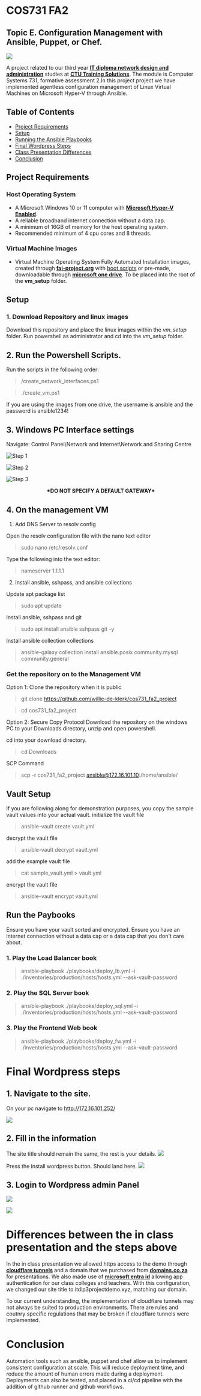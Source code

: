 # COS731 FA2
## Topic E. Configuration Management with Ansible, Puppet, or Chef. 

![](./pictures/lab_diagram.drawio.png)

A project related to our third year **[IT diploma network design and administration](https://allqs.saqa.org.za/showQualification.php?id=91927)** studies at **[CTU Training Solutions](https://ctutraining.ac.za/)**. The module is Computer Systems 731, formative assessment 2.In this project project we have implemented agentless configuration management of Linux Virtual Machines on Microsoft Hyper-V through Ansible. 


## Table of Contents

<ul>
 <li><a href="#project-requirements">Project Requirements</a></li>
 <li><a href="#setup">Setup</a></li>
 <li><a href="#run-the-paybooks">Running the Ansible Playbooks</a></li>
 <li><a href="#final-wordpress-steps">Final Wordpress Steps</a></li>
 <li><a href="#differences-between-the-in-class-presentation-and-the-steps-above">Class Presentation Differences</a></li>
 <li><a href="#conclusion">Conclusion</a></li>
</ul>

## Project Requirements
### Host Operating System
- A Microsoft Windows 10 or 11 computer with **[Microsoft Hyper-V Enabled](https://learn.microsoft.com/en-us/windows-server/virtualization/hyper-v/get-started/install-hyper-v?pivots=windows)**. 
- A reliable broadband internet connection without a data cap.
- A minimum of 16GB of memory for the host operating system.
- Recommended minimum of 4 cpu cores and 8 threads. 

### Virtual Machine Images
- Virtual Machine Operating System Fully Automated Installation images, created through **[fai-project.org](https://fai-project.org/FAIme/)** with <a href="/fai_debian_x11_image_additions/">boot scripts</a> or pre-made, downloadable through **[microsoft one drive](https://ctucareerco-my.sharepoint.com/:f:/g/personal/20230254_ctucareer_co_za/EuH9fsd9lTVAnsdlGAD8oX0BhkIOBjqHfTqUnmr0nSTSeA?e=hkIUjv)**. To be placed into the root of the **vm_setup** folder.

## Setup 
### 1. Download Repository and linux images
Download this repository and place the linux images within the *vm_setup* folder. Run powershell as administrator and cd into the *vm_setup* folder. 

## 2. Run the Powershell Scripts. 
Run the scripts in the following order:

> /create_network_interfaces.ps1

> ./create_vm.ps1

If you are using the images from one drive, the username is ansible and the password is ansible1234!

## 3. Windows PC Interface settings

Navigate: Control Panel\Network and Internet\Network and Sharing Centre

![Step 1](./pictures/project_wan_sw_1.png)

![Step 2](./pictures/project_wan_sw_2.png)

![Step 3](./pictures/project_wan_sw_3.png)

<center><b>*DO NOT SPECIFY A DEFAULT GATEWAY*</b></center>

## 4. On the management VM
1. Add DNS Server to resolv config

Open the resolv configuration file with the nano text editor
> sudo nano /etc/resolv.conf

Type the following into the text editor: 
> nameserver 1.1.1.1

2. Install ansible, sshpass, and ansible collections

Update apt package list
> sudo apt update

Install ansible, sshpass and git
> sudo apt install ansible sshpass git -y

Install ansible collection collections
> ansible-galaxy collection install ansible.posix community.mysql community.general

### Get the repository on to the Management VM

Option 1: Clone the repository when it is public
> git clone https://github.com/willie-de-klerk/cos731_fa2_project

> cd cos731_fa2_project

Option 2: Secure Copy Protocol
Download the repository on the windows PC to your Downloads directory, unzip and open powershell.

cd into your download directory. 
> cd Downloads

SCP Command
> scp -r cos731_fa2_project ansible@172.16.101.10:/home/ansible/

## Vault Setup
If you are following along for demonstration purposes, you copy the sample vault values into your actual vault. 
initialize the vault file

> ansible-vault create vault.yml

decrypt the vault file

> ansible-vault decrypt vault.yml

add the example vault file

> cat sample_vault.yml > vault.yml

encrypt the vault file

> ansible-vault encrypt vault.yml

## Run the Paybooks
Ensure you have your vault sorted and encrypted. Ensure you have an internet connection without a data cap or a data cap that you don't care about. 

### 1. Play the Load Balancer book
> ansible-playbook ./playbooks/deploy_lb.yml -i ./inventories/production/hosts/hosts.yml --ask-vault-password

### 2. Play the SQL Server book
> ansible-playbook ./playbooks/deploy_sql.yml -i ./inventories/production/hosts/hosts.yml --ask-vault-password

### 3. Play the Frontend Web book
> ansible-playbook ./playbooks/deploy_fw.yml -i ./inventories/production/hosts/hosts.yml --ask-vault-password


# Final Wordpress steps

## 1. Navigate to the site. 
On your pc navigate to http://172.16.101.252/

![](./pictures/wp_install_welcome_1.png)

## 2. Fill in the information
The site title should remain the same, the rest is your details. 
![](./pictures/wp_install_welcome_2.png)

Press the install wordpress button. Should land here. 
![](./pictures/wp_install_success.png)

## 3. Login to Wordpress admin Panel

![](./pictures/wp_login.png)

![](./pictures/wp_admin_panel.png)


# Differences between the in class presentation and the steps above

In the in class presentation we allowed https access to the demo through **[cloudflare tunnels](https://developers.cloudflare.com/cloudflare-one/connections/connect-networks/)** and a domain that we purchased from **[domains.co.za](https://www.domains.co.za)** for presentations. We also made use of **[microsoft entra id](https://www.microsoft.com/en-us/security/business/identity-access/microsoft-entra-id)** allowing app authentication for our class colleges and teachers. With this configuration, we changed our site title to itdip3projectdemo.xyz, matching our domain.  

To our current understanding, the implementation of cloudflare tunnels may not always be suited to production environments. There are rules and coutnry specific regulations that may be broken if cloudflare tunnels were implemented. 

# Conclusion
Automation tools such as ansible, puppet and chef allow us to implement consistent configuration at scale. This will reduce deployment time, and reduce the amount of human errors made during a deployment. Deployments can also be tested, and placed in a ci/cd pipeline with the addition of github runner and github workflows.  




